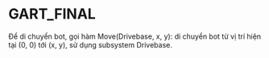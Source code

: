 # GART_FINAL

Để di chuyển bot, gọi hàm Move(Drivebase, x, y): di chuyển bot từ vị trí hiện tại (0, 0) tới (x, y), sử dụng subsystem Drivebase.
